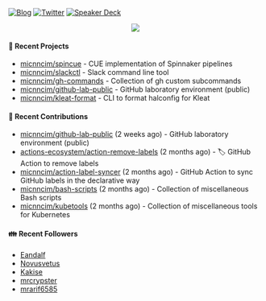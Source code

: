 [![Blog](https://img.shields.io/badge/Blog-0?style=flat-square&logo=gatsby&color=181717&logoColor=white)](https://micnncim.com)
[![Twitter](https://img.shields.io/badge/Twitter-0?style=flat-square&logo=twitter&color=1DA1F2&logoColor=white)](https://twitter.com/micnncim)
[![Speaker Deck](https://img.shields.io/badge/Speaker_Deck-0?style=flat-square&logo=speaker-deck&color=009287&logoColor=white)](https://speakerdeck.com/micnncim)

<p align="center">
<img src="https://github-readme-stats.vercel.app/api?username=micnncim&show_icons=true&count_private=true" />
</p>

#### 🍎 Recent Projects

- [micnncim/spincue](https://github.com/micnncim/spincue) - CUE implementation of Spinnaker pipelines
- [micnncim/slackctl](https://github.com/micnncim/slackctl) - Slack command line tool
- [micnncim/gh-commands](https://github.com/micnncim/gh-commands) - Collection of gh custom subcommands
- [micnncim/github-lab-public](https://github.com/micnncim/github-lab-public) - GitHub laboratory environment (public)
- [micnncim/kleat-format](https://github.com/micnncim/kleat-format) - CLI to format halconfig for Kleat

#### 🌱 Recent Contributions

- [micnncim/github-lab-public](https://github.com/micnncim/github-lab-public) (2 weeks ago) - GitHub laboratory environment (public)
- [actions-ecosystem/action-remove-labels](https://github.com/actions-ecosystem/action-remove-labels) (2 months ago) - 🏷️ GitHub Action to remove labels
- [micnncim/action-label-syncer](https://github.com/micnncim/action-label-syncer) (2 months ago) - GitHub Action to sync GitHub labels in the declarative way
- [micnncim/bash-scripts](https://github.com/micnncim/bash-scripts) (2 months ago) - Collection of miscellaneous Bash scripts
- [micnncim/kubetools](https://github.com/micnncim/kubetools) (2 months ago) - Collection of miscellaneous tools for Kubernetes

#### 👪  Recent Followers

- [Eandalf](https://github.com/Eandalf)
- [Novusvetus](https://github.com/Novusvetus)
- [Kakise](https://github.com/Kakise)
- [mrcrypster](https://github.com/mrcrypster)
- [mrarif6585](https://github.com/mrarif6585)
